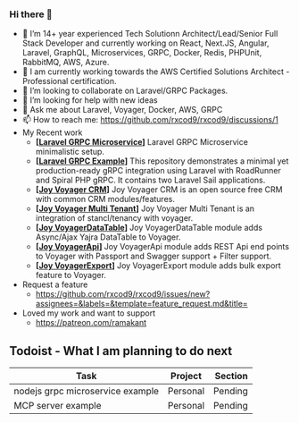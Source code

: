 ### Hi there 👋

- 🔭 I’m 14+ year experienced Tech Solutionn Architect/Lead/Senior Full Stack Developer and currently working on React, Next.JS, Angular, Laravel, GraphQL, Microservices, GRPC, Docker, Redis, PHPUnit, RabbitMQ, AWS, Azure.
- 🌱 I am currently working towards the AWS Certified Solutions Architect - Professional certification.
- 👯 I’m looking to collaborate on Laravel/GRPC Packages.
- 🤔 I’m looking for help with new ideas
- 💬 Ask me about Laravel, Voyager, Docker, AWS, GRPC
- 📫 How to reach me: https://github.com/rxcod9/rxcod9/discussions/1
- My Recent work
  - **[[Laravel GRPC Microservice](https://github.com/rxcod9/laravel-grpc-microservice)]** Laravel GRPC Microservice minimalistic setup.
  - **[[Laravel GRPC Example](https://github.com/rxcod9/laravel-grpc-example)]** This repository demonstrates a minimal yet production-ready gRPC integration using Laravel with RoadRunner and Spiral PHP gRPC. It contains two Laravel Sail applications.
  - **[[Joy Voyager CRM](https://github.com/rxcod9/joy-voyager-crm)]** Joy Voyager CRM is an open source free CRM with common CRM modules/features.
  - **[[Joy Voyager Multi Tenant](https://github.com/rxcod9/joy-voyager-multi-tenant)]** Joy Voyager Multi Tenant is an integration of stancl/tenancy with voyager.
  - **[[Joy VoyagerDataTable](https://github.com/rxcod9/joy-voyager-datatable)]** Joy VoyagerDataTable module adds Async/Ajax Yajra DataTable to Voyager.
  - **[[Joy VoyagerApi](https://github.com/rxcod9/joy-voyager-api)]** Joy VoyagerApi module adds REST Api end points to Voyager with Passport and Swagger support + Filter support.
  - **[[Joy VoyagerExport](https://github.com/rxcod9/joy-voyager-export)]** Joy VoyagerExport module adds bulk export feature to Voyager.
- Request a feature
  - https://github.com/rxcod9/rxcod9/issues/new?assignees=&labels=&template=feature_request.md&title=
- Loved my work and want to support 
  - https://patreon.com/ramakant


## Todoist - What I am planning to do next

<!-- TODO-IST:START -->
| Task        | Project           | Section  |           
| ------------- |:-------------:| -----:|           
| nodejs grpc microservice example        | Personal           | Pending  |           
| MCP server example        | Personal           | Pending  |
<!-- TODO-IST:END -->
